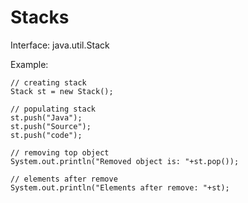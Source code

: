 # Stacks
Interface: java.util.Stack

Example:
```
// creating stack
Stack st = new Stack();
   
// populating stack
st.push("Java");
st.push("Source");
st.push("code");
   
// removing top object
System.out.println("Removed object is: "+st.pop());
   
// elements after remove
System.out.println("Elements after remove: "+st);
```